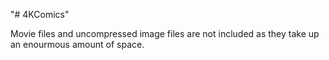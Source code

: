 "# 4KComics"

Movie files and uncompressed image files are not included as they take up an enourmous amount of space.
